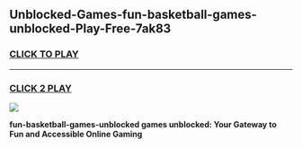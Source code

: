
## Unblocked-Games-fun-basketball-games-unblocked-Play-Free-7ak83
<h3>
<a href="https://premium76.site?title=fun-basketball-games-unblocked&ref=18A1">CLICK TO PLAY</a></h3>
<hr>

<h3>
<a href="https://premium76.site?title=fun-basketball-games-unblocked&ref=18A1">CLICK 2 PLAY</a>
  
</h3>

<a href="https://premium76.site?title=fun-basketball-games-unblocked&ref=18A1"><img src="https://clearcache.store/games.png"></a>


**fun-basketball-games-unblocked games unblocked: Your Gateway to Fun and Accessible Online Gaming**
